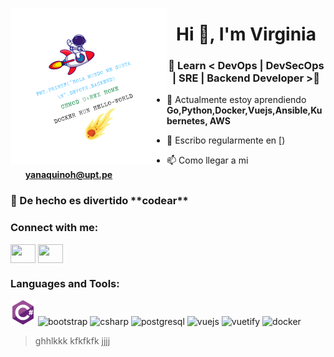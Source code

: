 <p align='center'><img align="left" width='250' height='250' src="https://github.com/virginiayjd7/VirginiaYJD7/blob/main/src/assets/logo.png" />
<h1 align="center">Hi 👋, I'm Virginia </h1>
<h3 align="center">🐛 Learn < DevOps | DevSecOps | SRE | Backend Developer >🎲</h3>

- 💙 Actualmente estoy aprendiendo **Go,Python,Docker,Vuejs,Ansible,Kubernetes, AWS**

- 📝 Escribo regularmente en [)

- 📫 Como llegar a mi **yanaquinoh@upt.pe**

<h3 align="left"> 🚀 De hecho es divertido **codear** </h3>

<h3 align="left">Connect with me:</h3>
<p align="left">
<a href="https://www.linkedin.com/in/virginiayjd7/" target="blank"><img align="center" src="https://api.iconify.design/ion:social-linkedin-outline.svg?color=%23174be8"height="30" width="40" /></a>
<a href="https://twitter.com/VirginiaYJD7" target="blank"><img align="center" src="https://api.iconify.design/ion:social-twitter-outline.svg?color=%23174be8" height="30" width="40" /></a>
<h3 align="left">Languages and Tools:</h3>
<p align="left">
<img src="https://raw.githubusercontent.com/devicons/devicon/master/icons/csharp/csharp-original.svg" alt="bootstrap" width="40" height="40"/>
<img src="https://api.iconify.design/vscode-icons:file-type-python.svg" alt="bootstrap" width="40" height="40"/>  
<img src="https://api.iconify.design/vscode-icons:file-type-go.svg" alt="csharp" width="40" height="40"/> 
<img src="https://api.iconify.design/logos:postgresql.svg" alt="postgresql" width="40" height="40"/> 
<img src="https://api.iconify.design/vscode-icons:file-type-vue.svg" alt="vuejs" width="40" height="40"/>  
<img src="https://api.iconify.design/logos:redhat-icon.svg" alt="vuetify" width="40" height="40"/> 
<img src="https://api.iconify.design/vscode-icons:file-type-docker2.svg" alt="docker" width="40" height="40"/> 
</p>

> ghhlkkk
  kfkfkfk
> jjjj
